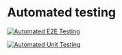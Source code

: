 # Automated testing

[![Automated E2E Testing](https://github.com/Melisa-Zorraindo/automated-testing/actions/workflows/e2e-test.yml/badge.svg)](https://github.com/Melisa-Zorraindo/automated-testing/actions/workflows/e2e-test.yml)

[![Automated Unit Testing](https://github.com/Melisa-Zorraindo/automated-testing/actions/workflows/unit-test.yml/badge.svg)](https://github.com/Melisa-Zorraindo/automated-testing/actions/workflows/unit-test.yml)
